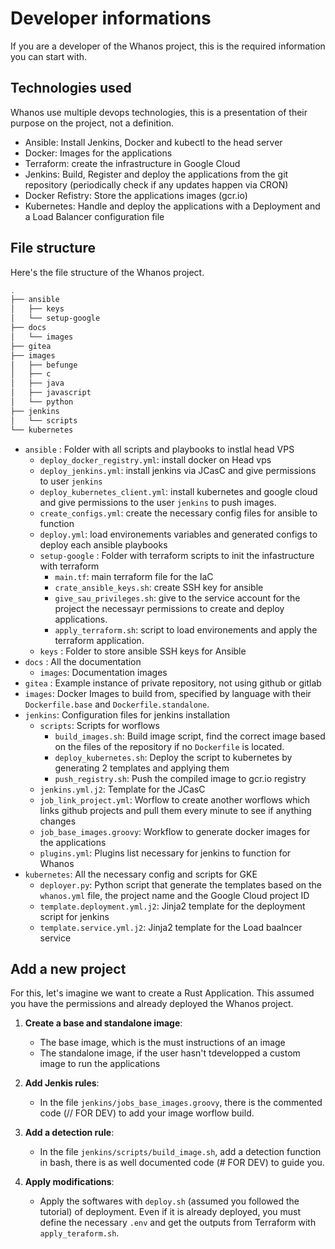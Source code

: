 # Developer informations

If you are a developer of the Whanos project, this is the required information you can start with.

## Technologies used

Whanos use multiple devops technologies, this is a presentation of their purpose on the project, not a definition.

- Ansible: Install Jenkins, Docker and kubectl to the head server
- Docker: Images for the applications
- Terraform: create the infrastructure in Google Cloud
- Jenkins: Build, Register and deploy the applications from the git repository (periodically check if any updates happen via CRON)
- Docker Refistry: Store the applications images (gcr.io)
- Kubernetes: Handle and deploy the applications with a Deployment and a Load Balancer configuration file

## File structure

Here's the file structure of the Whanos project.

```bash
.
├── ansible
│   ├── keys
│   └── setup-google
├── docs
│   └── images
├── gitea
├── images
│   ├── befunge
│   ├── c
│   ├── java
│   ├── javascript
│   └── python
├── jenkins
│   └── scripts
└── kubernetes
```

- `ansible` : Folder with all scripts and playbooks to instlal head VPS
  - `deploy_docker_registry.yml`: install docker on Head vps
  - `deploy_jenkins.yml`: install jenkins via JCasC and give permissions to user `jenkins`
  - `deploy_kubernetes_client.yml`: install kubernetes and google cloud and give permissions to the user `jenkins`  to push images.
  - `create_configs.yml`: create the necessary config files for ansible to function
  - `deploy.yml`: load environements variables and generated configs to deploy each ansible playbooks
  - `setup-google` : Folder with terraform scripts to init the infastructure with terraform
    - `main.tf`: main terraform file for the IaC
    - `crate_ansible_keys.sh`: create SSH key for ansible
    - `give_sau_privileges.sh`: give to the service account for the project the necessayr permissions to create and deploy applications.
    - `apply_terraform.sh`: script to load environements and apply the terraform application.
  - `keys` : Folder to store ansible SSH keys for Ansible
- `docs` : All the documentation
  - `images`: Documentation images
- `gitea` : Example instance of private repository, not using github or gitlab
- `images`: Docker Images to build from, specified by language with their `Dockerfile.base` and `Dockerfile.standalone`.
- `jenkins`: Configuration files for jenkins installation
  - `scripts`: Scripts for worflows
    - `build_images.sh`: Build image script, find the correct image based on the files of the repository if no `Dockerfile` is located.
    - `deploy_kubernetes.sh`: Deploy the script to kubernetes by generating 2 templates and applying them
    - `push_registry.sh`: Push the compiled image to gcr.io registry
  - `jenkins.yml.j2`: Template for the JCasC
  - `job_link_project.yml`: Worflow to create another worflows which links github projects and pull them every minute to see if anything changes
  - `job_base_images.groovy`: Workflow to generate docker images for the applications
  - `plugins.yml`: Plugins list necessary for jenkins to function for Whanos
- `kubernetes`: All the necessary config and scripts for GKE
  - `deployer.py`: Python script that generate the templates based on the `whanos.yml` file, the project name and the Google Cloud project ID
  - `template.deployment.yml.j2`: Jinja2 template for the deployment script for jenkins
  - `template.service.yml.j2`: Jinja2 template for the Load baalncer service

## Add a new project

For this, let's imagine we want to create a Rust Application. This assumed you have the permissions and already deployed the Whanos project.

1. **Create a base and standalone image**:

    - The base image, which is the must instructions of an image
    - The standalone image, if the user hasn't tdevelopped a custom image to run the applications
2. **Add Jenkis rules**:

    - In the file `jenkins/jobs_base_images.groovy`, there is the commented code (// FOR DEV) to add your image worflow build.

3. **Add a detection rule**:

    - In the file `jenkins/scripts/build_image.sh`, add a detection function in bash, there is as well documented code (# FOR DEV) to guide you.

4. **Apply modifications**:

    - Apply the softwares with `deploy.sh` (assumed you followed the tutorial) of deployment. Even if it is already deployed, you must define the necessary `.env` and get the outputs from Terraform with `apply_teraform.sh`.
